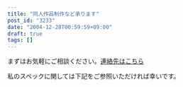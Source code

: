 ```yaml
---
title: "同人作品制作など承ります"
post_id: "3233"
date: "2004-12-28T00:59:59+09:00"
draft: true
tags: []
---
```



まずはお気軽にご相談ください。[連絡先はこちら](https://danmaq.com/feedback)

私のスペックに関しては下記をご参照いただければ幸いです。
